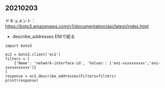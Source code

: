 ## 20210203
ドキュメント：https://boto3.amazonaws.com/v1/documentation/api/latest/index.html

- describe_addresses
ENIで絞る

```
import boto3

ec2 = boto3.client('ec2')
filters = [
    {'Name': 'network-interface-id', 'Values': ['eni-xxxxxxxxxx','eni-xxxxxxxxxxx']}
]
response = ec2.describe_addresses(Filters=filters)
print(response)
```